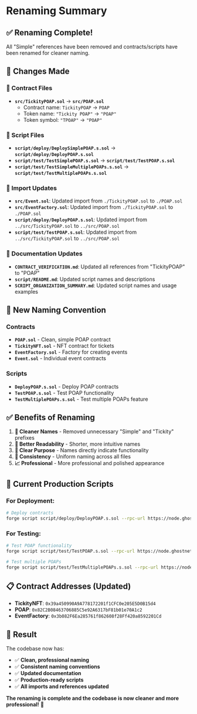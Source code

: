 # Renaming Summary

## ✅ **Renaming Complete!**

All "Simple" references have been removed and contracts/scripts have been renamed for cleaner naming.

## 🔄 **Changes Made**

### **📄 Contract Files**

- **`src/TickityPOAP.sol`** → **`src/POAP.sol`**
  - Contract name: `TickityPOAP` → `POAP`
  - Token name: `"Tickity POAP"` → `"POAP"`
  - Token symbol: `"TPOAP"` → `"POAP"`

### **📄 Script Files**

- **`script/deploy/DeploySimplePOAP.s.sol`** → **`script/deploy/DeployPOAP.s.sol`**
- **`script/test/TestSimplePOAP.s.sol`** → **`script/test/TestPOAP.s.sol`**
- **`script/test/TestSimpleMultiplePOAPs.s.sol`** → **`script/test/TestMultiplePOAPs.s.sol`**

### **📄 Import Updates**

- **`src/Event.sol`**: Updated import from `./TickityPOAP.sol` to `./POAP.sol`
- **`src/EventFactory.sol`**: Updated import from `./TickityPOAP.sol` to `./POAP.sol`
- **`script/deploy/DeployPOAP.s.sol`**: Updated import from `../src/TickityPOAP.sol` to `../src/POAP.sol`
- **`script/test/TestPOAP.s.sol`**: Updated import from `../src/TickityPOAP.sol` to `../src/POAP.sol`

### **📄 Documentation Updates**

- **`CONTRACT_VERIFICATION.md`**: Updated all references from "TickityPOAP" to "POAP"
- **`script/README.md`**: Updated script names and descriptions
- **`SCRIPT_ORGANIZATION_SUMMARY.md`**: Updated script names and usage examples

## 🎯 **New Naming Convention**

### **Contracts**

- **`POAP.sol`** - Clean, simple POAP contract
- **`TickityNFT.sol`** - NFT contract for tickets
- **`EventFactory.sol`** - Factory for creating events
- **`Event.sol`** - Individual event contracts

### **Scripts**

- **`DeployPOAP.s.sol`** - Deploy POAP contracts
- **`TestPOAP.s.sol`** - Test POAP functionality
- **`TestMultiplePOAPs.s.sol`** - Test multiple POAPs feature

## ✅ **Benefits of Renaming**

1. **🧹 Cleaner Names** - Removed unnecessary "Simple" and "Tickity" prefixes
2. **📖 Better Readability** - Shorter, more intuitive names
3. **🎯 Clear Purpose** - Names directly indicate functionality
4. **🔄 Consistency** - Uniform naming across all files
5. **📈 Professional** - More professional and polished appearance

## 🚀 **Current Production Scripts**

### **For Deployment:**

```bash
# Deploy contracts
forge script script/deploy/DeployPOAP.s.sol --rpc-url https://node.ghostnet.etherlink.com --broadcast
```

### **For Testing:**

```bash
# Test POAP functionality
forge script script/test/TestPOAP.s.sol --rpc-url https://node.ghostnet.etherlink.com --broadcast

# Test multiple POAPs
forge script script/test/TestMultiplePOAPs.s.sol --rpc-url https://node.ghostnet.etherlink.com --broadcast
```

## 📋 **Contract Addresses (Updated)**

- **TickityNFT**: `0x39a450990A9A778172201f1CFC0e205E5D0B15d4`
- **POAP**: `0x82C2B08463706885C5e92A6317bF81b01e70A1c2`
- **EventFactory**: `0x3b082F6Ea285761f862608f28Ff420a8592201Cd`

## 🎉 **Result**

The codebase now has:

- ✅ **Clean, professional naming**
- ✅ **Consistent naming conventions**
- ✅ **Updated documentation**
- ✅ **Production-ready scripts**
- ✅ **All imports and references updated**

**The renaming is complete and the codebase is now cleaner and more professional!** 🚀
